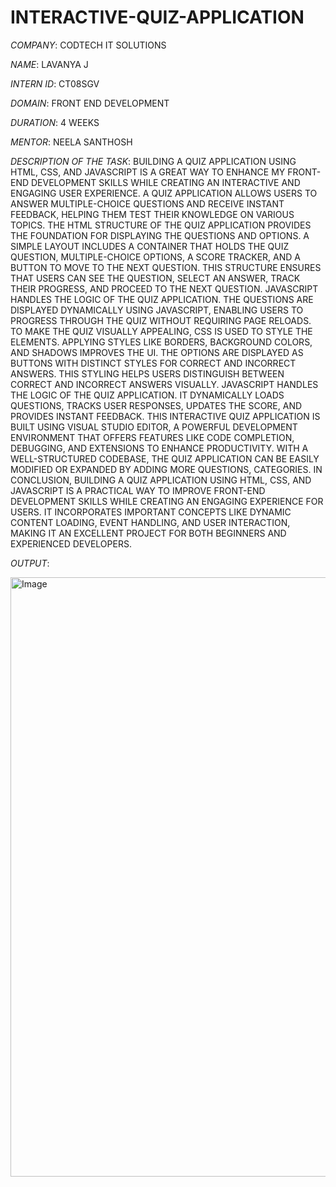 # INTERACTIVE-QUIZ-APPLICATION

*COMPANY*: CODTECH IT SOLUTIONS

*NAME*: LAVANYA J

*INTERN ID*: CT08SGV

*DOMAIN*: FRONT END DEVELOPMENT

*DURATION*: 4 WEEKS

*MENTOR*: NEELA SANTHOSH

*DESCRIPTION OF THE TASK*: BUILDING A QUIZ APPLICATION USING HTML, CSS, AND JAVASCRIPT IS A GREAT WAY TO ENHANCE MY FRONT-END DEVELOPMENT SKILLS WHILE CREATING AN INTERACTIVE AND ENGAGING USER EXPERIENCE. A QUIZ APPLICATION ALLOWS USERS TO ANSWER MULTIPLE-CHOICE QUESTIONS AND RECEIVE INSTANT FEEDBACK, HELPING THEM TEST THEIR KNOWLEDGE ON VARIOUS TOPICS. THE HTML STRUCTURE OF THE QUIZ APPLICATION PROVIDES THE FOUNDATION FOR DISPLAYING THE QUESTIONS AND OPTIONS. A SIMPLE LAYOUT INCLUDES A CONTAINER THAT HOLDS THE QUIZ QUESTION, MULTIPLE-CHOICE OPTIONS, A SCORE TRACKER, AND A BUTTON TO MOVE TO THE NEXT QUESTION. THIS STRUCTURE ENSURES THAT USERS CAN SEE THE QUESTION, SELECT AN ANSWER, TRACK THEIR PROGRESS, AND PROCEED TO THE NEXT QUESTION. JAVASCRIPT HANDLES THE LOGIC OF THE QUIZ APPLICATION. THE QUESTIONS ARE DISPLAYED DYNAMICALLY USING JAVASCRIPT, ENABLING USERS TO PROGRESS THROUGH THE QUIZ WITHOUT REQUIRING PAGE RELOADS. TO MAKE THE QUIZ VISUALLY APPEALING, CSS IS USED TO STYLE THE ELEMENTS. APPLYING STYLES LIKE BORDERS, BACKGROUND COLORS, AND SHADOWS IMPROVES THE UI. THE OPTIONS ARE DISPLAYED AS BUTTONS WITH DISTINCT STYLES FOR CORRECT AND INCORRECT ANSWERS. THIS STYLING HELPS USERS DISTINGUISH BETWEEN CORRECT AND INCORRECT ANSWERS VISUALLY. JAVASCRIPT HANDLES THE LOGIC OF THE QUIZ APPLICATION. IT DYNAMICALLY LOADS QUESTIONS, TRACKS USER RESPONSES, UPDATES THE SCORE, AND PROVIDES INSTANT FEEDBACK. THIS INTERACTIVE QUIZ APPLICATION IS BUILT USING VISUAL STUDIO EDITOR, A POWERFUL DEVELOPMENT ENVIRONMENT THAT OFFERS FEATURES LIKE CODE COMPLETION, DEBUGGING, AND EXTENSIONS TO ENHANCE PRODUCTIVITY. WITH A WELL-STRUCTURED CODEBASE, THE QUIZ APPLICATION CAN BE EASILY MODIFIED OR EXPANDED BY ADDING MORE QUESTIONS, CATEGORIES. IN CONCLUSION, BUILDING A QUIZ APPLICATION USING HTML, CSS, AND JAVASCRIPT IS A PRACTICAL WAY TO IMPROVE FRONT-END DEVELOPMENT SKILLS WHILE CREATING AN ENGAGING EXPERIENCE FOR USERS. IT INCORPORATES IMPORTANT CONCEPTS LIKE DYNAMIC CONTENT LOADING, EVENT HANDLING, AND USER INTERACTION, MAKING IT AN EXCELLENT PROJECT FOR BOTH BEGINNERS AND EXPERIENCED DEVELOPERS.

*OUTPUT*:

<img width="959" alt="Image" src="https://github.com/user-attachments/assets/f4c1100f-9569-4ebb-9109-93e59e650ca4" />
